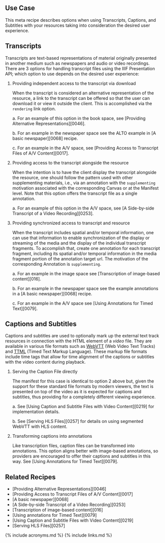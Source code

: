 ## Use Case

This meta recipe describes options when using Transcripts, Captions, and Subtitles with your resources taking into consideration the desired user experience.

## Transcripts

Transcripts are text-based representations of material originally presented in another medium such as newspapers and audio or video recordings.
There are 3 options for handling transcript files using the IIIF Presentation API; which option to use depends on the desired user experience:

1. Providing independent access to the transcript via download

    When the transcript is considered an alternative representation of the resource, a link to the transcript can be offered so that the user can download it or view it outside the client. This is accomplished via the `rendering` link option.

    a. For an example of this option in the book space, see [Providing Alternative Representations][0046].

    b. For an example in the newspaper space see the ALTO example in [A basic newspaper][0068] recipe.
    
    c. For an example in the A/V space, see [Providing Access to Transcript Files of A/V Content][0017].

2. Providing access to the transcript alongside the resource

    When the intention is to have the client display the transcript alongside the resource, one should follow the pattern used with other supplementing materials, i.e., via an annotation with the `supplementing` motivation associated with the corresponding Canvas or at the Manifest level. Note that this option offers the transcript file as a single annotation.

    a. For an example of this option in the A/V space, see [A Side-by-side Transcript of a Video Recording][0253].

3. Providing synchronized access to transcript and resource

    When the transcript includes spatial and/or temporal information, one can use that information to enable synchronization of the display or streaming of the media and the display of the individual transcript fragments. To accomplish that, create one annotation for each transcript fragment, including its spatial and/or temporal information in the media fragment portion of the annotation target url. The motivation of the corresponding Annotation is `supplementing`.

    a. For an example in the image space see [Transcription of image-based content][016].
    
    b. For an example in the newspaper space see the example annotations in a [A basic newspaper][0068] recipe.
    
    c. For an example in the A/V space see [Using Annotations for Timed Text][0079].

## Captions and Subtitles

Captions and subtitles are used to optionally mark up the external text track resources in connection with the HTML element of a *video* file. They are available in various file formats such as [WebVTT](https://w3c.github.io/webvtt/) (Web Video Text Tracks) and [TTML](https://w3c.github.io/ttml3/index.html) (Timed Text Markup Language). These markup file formats include time tags that allow for time alignment of the captions or subtitles with the video content during playback. 

1. Serving the Caption File directly
    
    The manifest for this case is identical to option 2 above but, given the support for these standard file formats by modern viewers, the text is presented on top of the video as it is expected for captions and subtitles, thus providing for a completely different viewing experience. 

    a. See [Using Caption and Subtitle Files with Video Content][0219] for implementation details.

    b. See [Serving HLS Files][0257] for details on using segmented WebVTT with HLS content.

2. Transforming captions into annotations
    
    Like transcription files, caption files can be transformed into annotations. This option aligns better with image-based annotations, so providers are encouraged to offer their captions and subtitles in this way. See [Using Annotations for Timed Text][0079].


## Related Recipes

* [Providing Alternative Representations][0046]
* [Providing Access to Transcript Files of A/V Content][0017]
* [A basic newspaper][0068]
* [A Side-by-side Transcript of a Video Recording][0253]
* [Transcription of image-based content][016]
* [Using annotations for Timed Text][0079]
* [Using Caption and Subtitle Files with Video Content][0219]
* [Serving HLS Files][0257]


{% include acronyms.md %}
{% include links.md %}
